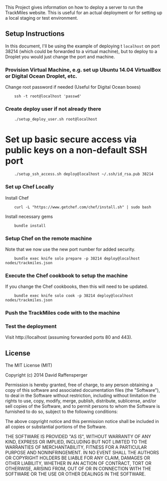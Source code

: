 This Project gives information on how to deploy a server to run the TrackMiles website.
This is useful for an actual deployment or for setting up a local staging or test environment.

## Setup Instructions

In this document, I'll be using the example of deploying t `localhost` on port 38214 (which could
be forwarded to a virtual machine), but to deploy to a Droplet you would just change the port and machine.

### Provision Virtual Machine, e.g. set up Ubuntu 14.04 VirtualBox or Digital Ocean Droplet, etc.
Change root password if needed (Useful for Digital Ocean boxes)

        ssh -t root@localhost 'passwd'

### Create deploy user if not already there

        ./setup_deploy_user.sh root@localhost

# Set up basic secure access via public keys on a non-default SSH port

        ./setup_ssh_access.sh deploy@localhost ~/.ssh/id_rsa.pub 38214

### Set up Chef Locally
Install Chef

        curl -L "https://www.getchef.com/chef/install.sh" | sudo bash

Install necessary gems

        bundle install

### Setup Chef on the remote machine
Note that we now use the new port number for added security.

        bundle exec knife solo prepare -p 38214 deploy@localhost nodes/trackmiles.json

### Execute the Chef cookbook to setup the machine

If you change the Chef cookbooks, then this will need to be updated.

        bundle exec knife solo cook -p 38214 deploy@localhost nodes/trackmiles.json

### Push the TrackMiles code with to the machine

### Test the deployment

Visit http://localhost (assuming forwarded ports 80 and 443).

## License

The MIT License (MIT)

Copyright (c) 2014 David Raffensperger

Permission is hereby granted, free of charge, to any person obtaining a copy
of this software and associated documentation files (the "Software"), to deal
in the Software without restriction, including without limitation the rights
to use, copy, modify, merge, publish, distribute, sublicense, and/or sell
copies of the Software, and to permit persons to whom the Software is
furnished to do so, subject to the following conditions:

The above copyright notice and this permission notice shall be included in
all copies or substantial portions of the Software.

THE SOFTWARE IS PROVIDED "AS IS", WITHOUT WARRANTY OF ANY KIND, EXPRESS OR
IMPLIED, INCLUDING BUT NOT LIMITED TO THE WARRANTIES OF MERCHANTABILITY,
FITNESS FOR A PARTICULAR PURPOSE AND NONINFRINGEMENT. IN NO EVENT SHALL THE
AUTHORS OR COPYRIGHT HOLDERS BE LIABLE FOR ANY CLAIM, DAMAGES OR OTHER
LIABILITY, WHETHER IN AN ACTION OF CONTRACT, TORT OR OTHERWISE, ARISING FROM,
OUT OF OR IN CONNECTION WITH THE SOFTWARE OR THE USE OR OTHER DEALINGS IN
THE SOFTWARE.